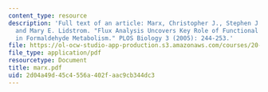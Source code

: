 ```yaml
---
content_type: resource
description: 'Full text of an article: Marx, Christopher J., Stephen J. Van Dien,
  and Mary E. Lidstrom. "Flux Analysis Uncovers Key Role of Functional Redundancy
  in Formaldehyde Metabolism." PLOS Biology 3 (2005): 244-253.'
file: https://ol-ocw-studio-app-production.s3.amazonaws.com/courses/20-106j-systems-microbiology-fall-2006/2d04a49d45c4556a402faac9cb344dc3_marx.pdf
file_type: application/pdf
resourcetype: Document
title: marx.pdf
uid: 2d04a49d-45c4-556a-402f-aac9cb344dc3
---
```

